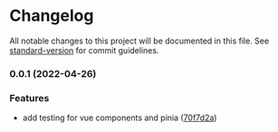 # Changelog

All notable changes to this project will be documented in this file. See [standard-version](https://github.com/conventional-changelog/standard-version) for commit guidelines.

### 0.0.1 (2022-04-26)


### Features

* add testing for vue components and pinia ([70f7d2a](https://github.com/gopher-cafeteria/hemli-frontend/commit/70f7d2a960c0c2686a3bca55400d88e60edd23a4))
